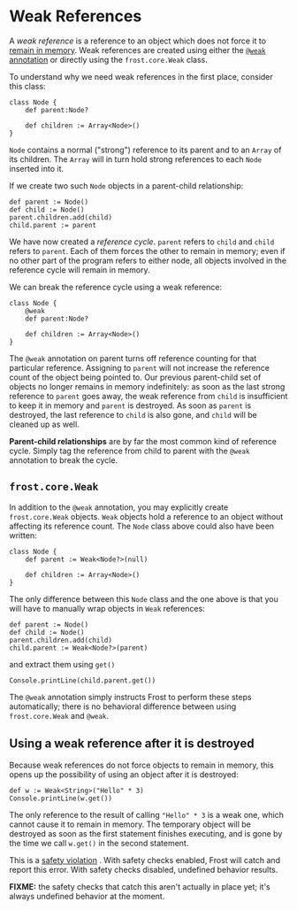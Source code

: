 Weak References
===============

A *weak reference* is a reference to an object which does not force it to
[remain in memory](memoryManagement.html). Weak references are created using either the
[`@weak` annotation](annotations.html#weak) or directly using the `frost.core.Weak` class.

To understand why we need weak references in the first place, consider this class:

    class Node {
        def parent:Node?

        def children := Array<Node>()
    }

`Node` contains a normal ("strong") reference to its parent and to an `Array` of its children. The
`Array` will in turn hold strong references to each `Node` inserted into it.

If we create two such `Node` objects in a parent-child relationship:

    def parent := Node()
    def child := Node()
    parent.children.add(child)
    child.parent := parent

We have now created a *reference cycle*. `parent` refers to `child` and `child` refers to `parent`.
Each of them forces the other to remain in memory; even if no other part of the program refers to
either node, all objects involved in the reference cycle will remain in memory.

We can break the reference cycle using a weak reference:

    class Node {
        @weak
        def parent:Node?

        def children := Array<Node>()
    }

The `@weak` annotation on parent turns off reference counting for that particular reference.
Assigning to `parent` will not increase the reference count of the object being pointed to. Our
previous parent-child set of objects no longer remains in memory indefinitely: as soon as the last
strong reference to `parent` goes away, the weak reference from `child` is insufficient to keep it
in memory and `parent` is destroyed. As soon as `parent` is destroyed, the last reference to `child`
is also gone, and `child` will be cleaned up as well.

**Parent-child relationships** are by far the most common kind of reference cycle. Simply tag the
reference from child to parent with the `@weak` annotation to break the cycle.

`frost.core.Weak`
-----------------

In addition to the `@weak` annotation, you may explicitly create `frost.core.Weak` objects. `Weak`
objects hold a reference to an object without affecting its reference count. The `Node` class above
could also have been written:

    class Node {
        def parent := Weak<Node?>(null)

        def children := Array<Node>()
    }

The only difference between this `Node` class and the one above is that you will have to manually
wrap objects in `Weak` references:

    def parent := Node()
    def child := Node()
    parent.children.add(child)
    child.parent := Weak<Node?>(parent)

and extract them using `get()`

    Console.printLine(child.parent.get())

The `@weak` annotation simply instructs Frost to perform these steps automatically; there is no
behavioral difference between using `frost.core.Weak` and `@weak`.

Using a weak reference after it is destroyed
--------------------------------------------

Because weak references do not force objects to remain in memory, this opens up the possibility of
using an object after it is destroyed:

    def w := Weak<String>("Hello" * 3)
    Console.printLine(w.get())

The only reference to the result of calling `"Hello" * 3` is a weak one, which cannot cause it to
remain in memory. The temporary object will be destroyed as soon as the first statement finishes
executing, and is gone by the time we call `w.get()` in the second statement.

This is a [safety violation](safetyViolation.html) . With safety checks enabled, Frost will catch
and report this error. With safety checks disabled, undefined behavior results.

**FIXME:** the safety checks that catch this aren't actually in place yet; it's always undefined
behavior at the moment.